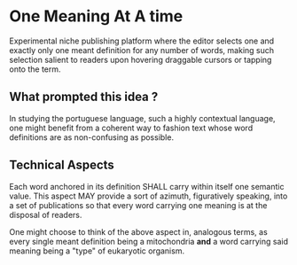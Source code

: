 <!-- ...TK -->

# One Meaning At A time




Experimental niche publishing platform where the editor selects one
and exactly only one meant definition for any number of words, making
such selection salient to readers upon hovering draggable cursors or
tapping onto the term.

## What prompted this idea ?

In studying the portuguese language, such a highly contextual
language, one might benefit from a coherent way to fashion text whose
word definitions are as non-confusing as possible.



## Technical Aspects

Each word anchored in its definition SHALL carry within itself one
semantic value. This aspect MAY provide a sort of azimuth,
figuratively speaking, into a set of publications so that every word
carrying one meaning is at the disposal of readers.

One might choose to think of the above aspect in, analogous terms, as
every single meant definition being a mitochondria **and** a word carrying
said meaning being a "type" of eukaryotic organism.

